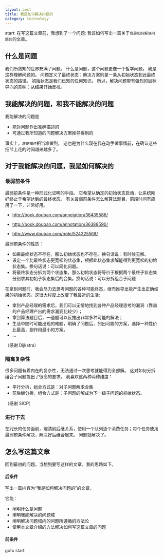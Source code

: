 ```yaml
---
layout: post
title: 我是如何解决问题的
category: technology
---
```


start: 在写这篇文章前，我想到了一个问题: 我该如何写出一篇关于`我是如何解决问题的`的文章。

## 什么是问题

我们所熟知的世界充满了问题。
什么是问题，这个问题更像一个哲学问题。
我是这样理解问题的。
问题定义了最终状态；解决方案则是一条从初始状态到此最终状态的路径。
初始状态是我们已知的任何知识。
所以，解决问题带有强烈的目标导向的意味：从结果开始反推。

## 我能解决的问题，和我不能解决的问题

我能解决的问题是

- 能对问题作出准确描述的
- 可通过我所知道的问题解决方案推导得到的

事实上，`准确描述`相当难做到。
这也是为什么现在我在动手做事情前，在确认这些细节上花的时间越来越多了。

## 对于我能解决的问题，我是如何解决的

### 最弱前条件

最弱前条件是一种形式化证明的手段。
它希望从确定的初始状态启动，让系统刚好终止于希望达到的最终状态。
有关最弱前条件怎么解算法题目，前段时间有应用了一下，非常好用。

- http://book.douban.com/annotation/36435586/

- http://book.douban.com/annotation/36388590/

- http://www.douban.com/note/524325568/

最弱前条件的性质：

- 如果最终状态不存在，那么初始状态也不存在。换句话说：有时候无解。
- 设定一个比最终状态更宽松的状态集，根据此状态集求解能得到更宽松的初始状态集。换句话说：可以简化问题。
- 将最终状态分拆为两个状态集，那么初始状态将等价于根据两个最终子状态集分别求其初始子状态集后的合集。换句话说：可以分拆组合子问题

在拿到问题时，我会尽力去思考问题的各种可能终态，继而推导出能产生出正确结果的初始状态。这很大程度上改变了我最近的生活:

- 拿到产品经理的需求后，我们可以无情地找到各种产品经理思考的漏洞（靠谱的产品经理产出的需求漏洞比较少）；
- 拿到算法题目后，一道题可以反推出非常多种可能的解法；
- 生活中随时可能出现的难题，明确了问题后，列出可能的方案，选择一种性价比最高，副作用最小的方案。
- ...

（感谢 Dijkstra）

### 隔离复杂性

很多问题有着内在的复杂性，无法通过一次思考就能得到全部解。
这对如何分拆组合子问题提出了很高的要求。
我喜欢这两种两种维度：

- 平行分拆，组合方式是：对子问题解求合集
- 前后继分拆，组合方式是：子问题的解成为下一级子问题的初始状态。

（感谢 SICP）

### 进行下去

在冗长的任务面前，理清前后继关系，使用一个队列逐个消费任务；每个任务使用最弱前条件解决，解决好后组合起来。
问题就解决了。

## 怎么写这篇文章

回到最初的问题。当想到要写这样的文章，我的思路如下。

#### 后条件

写出一篇内容为“我是如何解决问题的”的文章，

它能：

- 阐明什么是问题
- 阐明我能解决的问题域
- 阐明解决问题域内的问题所遵循的方法论
- 使用本文章介绍的方法解决如何写这篇文章的问题

#### 前条件

goto start
